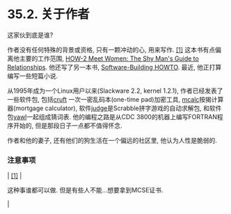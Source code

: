 # 35.2\. 关于作者

这家伙到底是谁?

作者没有任何特殊的背景或资格, 只有一颗冲动的心, 用来写作. [[1]](#FTN.AEN16244) 这本书有点偏离他主要的工作范围, [HOW-2 Meet Women: The Shy Man's Guide to Relationships](http://personal.riverusers.com/~thegrendel/hmw50.zip). 他还写了另一本书, [Software-Building HOWTO](http://tldp.org/HOWTO/Software-Building-HOWTO.md). 最近, 他正打算编写一些短篇小说.

从1995年成为一个Linux用户以来(Slackware 2.2, kernel 1.2.1), 作者已经发表了一些软件包, 包括[cruft](http://ibiblio.org/pub/Linux/utils/file/cruft-0.2.tar.gz) 一次一密乱码本(one-time pad)加密工具, [mcalc](http://ibiblio.org/pub/Linux/apps/financial/mcalc-1.6.tar.gz)按揭计算器(mortgage calculator), 软件[judge](http://ibiblio.org/pub/Linux/games/amusements/judge-1.0.tar.gz)是Scrabble拼字游戏的自动求解包, 和软件包[yawl](http://ibiblio.org/pub/Linux/libs/yawl-0.3.2.tar.gz)一起组成猜词表. 他的编程之路是从CDC 3800的机器上编写FORTRAN程序开始的, 但是那段日子一点都不值得怀念.

作者和他的妻子, 还有他们的狗生活在一个偏远的社区里, 他认为人性是脆弱的.

### 注意事项

| [[1]](aboutauthor.md#AEN16244) | 

这种事谁都可以做. 但是有些人不能...想要拿到MCSE证书.

 |